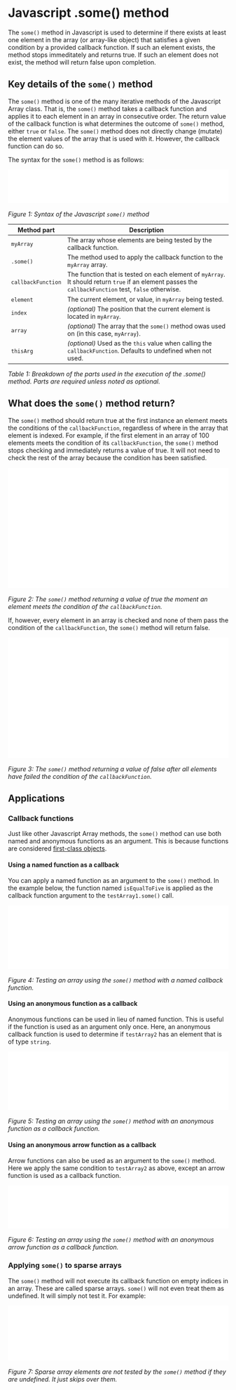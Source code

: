 # Javascript .some() method

The `some()` method in Javascript is used to determine if there exists at least one element in the array (or array-like object) that satisfies a given condition by a provided callback function. If such an element exists, the method stops immeditately and returns true.  If such an element does not exist, the method will return false upon completion.

## Key details of the `some()` method

The `some()` method is one of the many iterative methods of the Javascript Array class.  That is, the `some()` method takes a callback function and applies it to each element in an array in consecutive order. The return value of the callback function is what determines the outcome of `some()` method, either `true` or `false`.  The `some()` method does not directly change (mutate) the element values of the array that is used with it.  However, the callback function can do so.

The syntax for the `some()` method is as follows:

![Syntax of the Javascript some method](./images/javascript-img/some-method-syntax.svg)

*Figure 1: Syntax of the Javascript `some()` method*



| Method part | Description                                                            |
| ----------- | ---------------------------------------------------------------------- |
| `myArray`   | The array whose elements are being tested by the callback function.    |
| `.some()`   | The method used to apply the callback function to the `myArray` array. |
| `callbackFunction` | The function that is tested on each element of `myArray`. It should return `true` if an element passes the `callbackFunction` test, `false` otherwise. |
| `element`   | The current element, or value, in `myArray` being tested. |
| `index`     | *(optional)* The position that the current element is located in `myArray`. |
| `array`     | *(optional)* The array that the `some()` method owas used on (in this case, `myArray`).|
| `thisArg`   | *(optional)* Used as the `this` value when calling the `callbackFunction`. Defaults to undefined when not used. |

*Table 1: Breakdown of the parts used in the execution of the .some() method. Parts are required unless noted as optional.*

## What does the `some()` method return?

The `some()` method should return true at the first instance an element meets the conditions of the `callbackFunction`, regardless of where in the array that element is indexed.   For example, if the first element in an array of 100 elements meets the condition of its `callbackFunction`, the `some()` method stops checking and immediately returns a value of true. It will not need to check the rest of the array because the condition has been satisfied.

![The some method returning a value of true](./images/javascript-img/some-method-returning-true.svg)

*Figure 2: The `some()` method returning a value of true the moment an element meets the condition of the `callbackFunction`.*


If, however, every element in an array is checked and none of them pass the condition of the `callbackFunction`, the `some()` method will return false.

![The some method returning a value of false](./images/javascript-img/some-method-returning-false.svg)

*Figure 3: The `some()` method returning a value of false after all elements have failed the condition of the `callbackFunction`.*

## Applications

### Callback functions

Just like other Javascript Array methods, the `some()` method can use both named and anonymous functions as an argument.  This is because functions are considered [first-class objects](https://developer.mozilla.org/en-US/docs/Glossary/First-class_Function).

#### Using a named function as a callback

You can apply a named function as an argument to the `some()` method.  In the example below, the function named `isEqualToFive` is applied as the callback function argument to the `testArray1.some()` call.

![Testing an array using the some method with a named function](./images/javascript-img/some-named-function.svg)

*Figure 4: Testing an array using the `some()` method with a named callback function.*

#### Using an anonymous function as a callback

Anonymous functions can be used in lieu of named function. This is useful if the function is used as an argument only once.  Here, an anonymous callback function is used to determine if `testArray2` has an element that is of type `string`.

![Testing an array using the some method with an anonymous function as a callback function](./images/javascript-img/some-anon-function.svg)

*Figure 5: Testing an array using the `some()` method with an anonymous function as a callback function.*

#### Using an anonymous arrow function as a callback

Arrow functions can also be used as an argument to the `some()` method. Here we apply the same condition to `testArray2` as above, except an arrow function is used as a callback function.

![Testing an array using the some method with an anonymous arrow function as a callback function](./images/javascript-img/some-arrow-function.svg)

*Figure 6: Testing an array using the `some()` method with an anonymous arrow function as a callback function.*

### Applying `some()` to sparse arrays

The `some()` method will not execute its callback function on empty indices in an array.  These are called sparse arrays. `some()` will not even treat them as undefined. It will simply not test it.  For example:

![Sparse array elements are not tested by the some method as if they are undefined. It just skips over them.](./images/javascript-img/some-sparse-undefined.svg)

*Figure 7: Sparse array elements are not tested by the `some()` method if they are undefined. It just skips over them.*